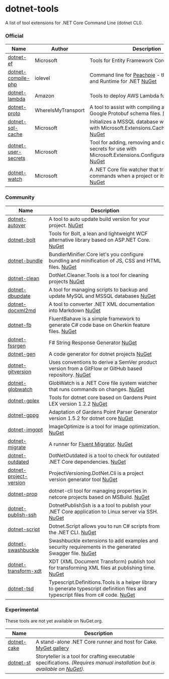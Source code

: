 # dotnet-tools

A list of tool extensions for .NET Core Command Line (dotnet CLI).

### Official

Name | Author | Description
-----|--------|--------------
[dotnet-ef](https://github.com/aspnet/EntityFramework.Tools) | Microsoft | Tools for Entity Framework Core [NuGet](https://www.nuget.org/packages/Microsoft.EntityFrameworkCore.Tools.DotNet/)
[dotnet-compile-php](https://github.com/iolevel/peachpie) | iolevel | Command line for [Peachpie](http://www.peachpie.io/) - the PHP Compiler and Runtime for .NET [NuGet](https://www.nuget.org/packages/Peachpie.Compiler.Tools/)
[dotnet-lambda](https://github.com/aws/aws-lambda-dotnet) | Amazon | Tools to deploy AWS Lambda functions. [NuGet](https://www.nuget.org/packages/Amazon.Lambda.Tools)
[dotnet-proto](https://github.com/WhereIsMyTransport/dotnetcli-proto-tool) | WhereIsMyTransport | A tool to assist with compiling and versioning Google Protobuf schema files. [NuGet](https://www.nuget.org/packages/WhereIsMyTransport.Protobuf.Tools.Dotnet/)
[dotnet-sql-cache](https://github.com/aspnet/DotNetTools) | Microsoft | Initializes a MSSQL database with tables for use with Microsoft.Extensions.Caching.SqlServer. [NuGet](https://www.nuget.org/packages/Microsoft.Extensions.Caching.SqlConfig.Tools)
[dotnet-user-secrets](https://github.com/aspnet/DotNetTools) | Microsoft | Tool for adding, removing and changing user secrets for use with Microsoft.Extensions.Configuration.UserSecrets [NuGet](https://www.nuget.org/packages/Microsoft.Extensions.SecretManager.Tools)
[dotnet-watch](https://github.com/aspnet/DotNetTools) | Microsoft | A .NET Core file watcher that triggers dotnet commands when a project or its files change [NuGet](https://www.nuget.org/packages/Microsoft.DotNet.Watcher.Tools)

### Community

Name | Description
-----|------------
[dotnet-autover](https://github.com/f14shm4n/f14.AutoVersion) | A tool to auto update build version for your project. [NuGet](https://www.nuget.org/packages/f14.AutoVersion)
[dotnet-bolt](https://github.com/justkao/Bolt) | Tools for Bolt, a lean and lightweight WCF alternative library based on ASP.NET Core. [NuGet](https://www.nuget.org/packages/Bolt.Tools/)
[dotnet-bundle](https://github.com/madskristensen/BundlerMinifier) | BundlerMinifier.Core let's you configure bundling and minification of JS, CSS and HTML files. [NuGet](https://www.nuget.org/packages/BundlerMinifier)
[dotnet-clean](https://github.com/tsolarin/dotnet-clean) | DotNet.Cleaner.Tools is a tool for cleaning projects [NuGet](https://nuget.org/packages/DotNet.Cleaner.Tools)
[dotnet-dbupdate](https://github.com/prayzzz/UniversalDbUpdater) | A tool for managing scripts to backup and update MySQL and MSSQL databases [NuGet](https://www.nuget.org/packages/UniversalDbUpdater/)
[dotnet-docxml2md](https://github.com/Chida82/docxml2md) | A tool to converter .NET XML documentation into Markdown [NuGet](https://www.nuget.org/packages/docxml2md/)
[dotnet-fb](https://github.com/mczachurski/FluentBehave)  | FluentBahave is a simple framework to generate C# code base on Gherkin feature files. [NuGet](https://www.nuget.org/packages/FluentBehave.Tools)
[dotnet-fssrgen](https://github.com/fsprojects/FsSrGen) | F# String Response Generator [NuGet](https://www.nuget.org/packages/dotnet-fssrgen/)
[dotnet-gen](https://github.com/Muchiachio/Genny) | A code generator for dotnet projects [NuGet](https://www.nuget.org/packages/Genny/)
[dotnet-gitversion](https://github.com/nakioman/gitversioncore-tools) | Uses conventions to derive a SemVer product version from a GitFlow or GitHub based repository. [NuGet](https://www.nuget.org/packages/GitVersion.Tools/)
[dotnet-globwatch](https://github.com/mdschweda/globwatch) | GlobWatch is a .NET Core file system watcher that runs commands on changes. [NuGet](https://www.nuget.org/packages/GlobWatch/)
[dotnet-gplex](https://github.com/Oleg1cqa/gplex) | Tools for dotnet core based on Gardens Point LEX version 1.2.2 [NuGet](https://www.nuget.org/packages/StarodubOleg.GPLEX)
[dotnet-gppg](https://github.com/Oleg1cqa/gppg) | Adaptation of Gardens Point Parser Generator version 1.5.2 for dotnet core [NuGet](https://www.nuget.org/packages/StarodubOleg.GPPG/)
[dotnet-imgopt](https://github.com/anuraj/ImageOptimize) | ImageOptimize is a tool for image optimization. [NuGet](https://www.nuget.org/packages/imageoptimize/)
[dotnet-migrate](https://github.com/giggio/FluentMigrator.Runner.Cli) | A runner for [Fluent Migrator](https://github.com/schambers/fluentmigrator/). [NuGet](https://www.nuget.org/packages/FluentMigrator.Runner.Cli)
[dotnet-outdated](https://github.com/goenning/dotnet-outdated) | DotNetOutdated is a tool to check for outdated .NET Core dependencies. [NuGet](https://www.nuget.org/packages/DotNetOutdated/)
[dotnet-project-version](https://github.com/rwasef1830/ProjectVersioning.DotNet.Cli) | ProjectVersioning.DotNet.Cli is a project version generator tool [NuGet](https://www.nuget.org/packages/ProjectVersioning.DotNet.Cli/)
[dotnet-prop](https://github.com/simonech/dotnet-prop) | dotnet-cli tool for managing properties in netcore projects based on MSBuild. [NuGet](https://www.nuget.org/packages/dotnet-prop)
[dotnet-publish-ssh](https://github.com/albekov/dotnet-publish-ssh) | DotnetPublishSsh is a a tool to publish your .NET Core application to Linux server via SSH. [NuGet](https://www.nuget.org/packages/DotnetPublishSsh/)
[dotnet-script](https://github.com/filipw/dotnet-script) | Dotnet.Script allows you to run C# scripts from the .NET CLI. [NuGet](https://www.nuget.org/packages/Dotnet.Script/)
[dotnet-swashbuckle](https://github.com/geeklearningio/gl-swashbuckle) | Swashbuckle extensions to add examples and security requirements in the generated Swagger file. [NuGet](https://www.nuget.org/packages/GeekLearning.DotNet.Swashbuckle)
[dotnet-transform-xdt](https://github.com/nil4/dotnet-transform-xdt) | XDT (XML Document Transform) publish tool for transforming XML files at publishing time. [NuGet](https://www.nuget.org/packages/Microsoft.DotNet.Xdt.Tools)
[dotnet-tsd](https://github.com/originalmoose/Typescript.Definitions.Tools) | Typescript.Definitions.Tools is a helper library to generate typescript definition files and typescript files from c# code. [NuGet](https://www.nuget.org/packages/Typescript.Definitions.Tools/)

### Experimental
These tools are not yet available on NuGet.org.

Name | Description
-----|------------
[dotnet-cake](https://github.com/cake-build/frosting) | A stand-alone .NET Core runner and host for Cake. [MyGet gallery](https://www.myget.org/gallery/cake)
[dotnet-st](https://github.com/storyteller/Storyteller) | Storyteller is a tool for crafting executable specifications. *(Requires manual installation but is available on [NuGet](https://www.nuget.org/packages/Storyteller/)).*